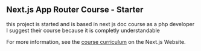 ## Next.js App Router Course - Starter

this project is started and is based in next js doc course
as a php developer I suggest their course because it is completly understandable

For more information, see the [course curriculum](https://nextjs.org/learn) on the Next.js Website.
